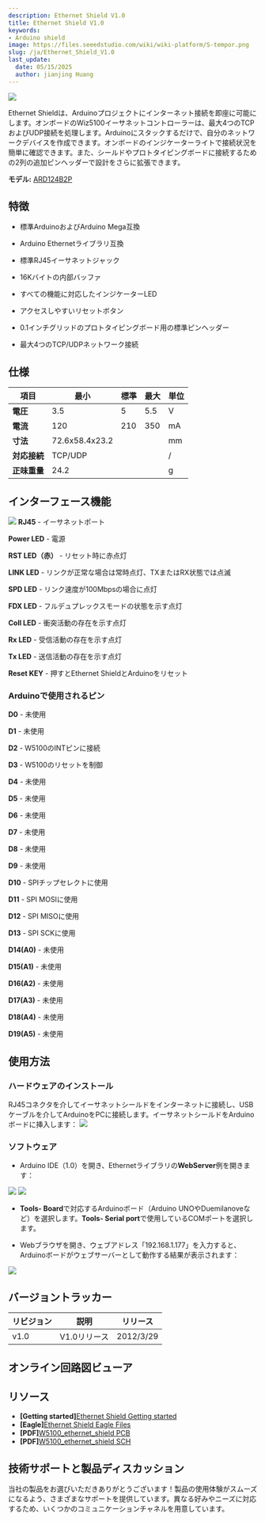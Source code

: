 ```yaml
---
description: Ethernet Shield V1.0
title: Ethernet Shield V1.0
keywords:
- Arduino shield
image: https://files.seeedstudio.com/wiki/wiki-platform/S-tempor.png
slug: /ja/Ethernet_Shield_V1.0
last_update:
  date: 05/15/2025
  author: jianjing Huang
---
```



<!-- ---
name: Ethernet Shield V1.0
category: Discontinued
bzurl:
oldwikiname: Ethernet_Shield_V1.0
prodimagename:
bzprodimageurl:
surveyurl: https://www.research.net/r/Ethernet_Shield_V1-0
sku:
tags:

--- -->
![](https://files.seeedstudio.com/wiki/Ethernet_Shield_V1.0/img/Ethernet_Shield_Pic.jpg)

Ethernet Shieldは、Arduinoプロジェクトにインターネット接続を即座に可能にします。オンボードのWiz5100イーサネットコントローラーは、最大4つのTCPおよびUDP接続を処理します。Arduinoにスタックするだけで、自分のネットワークデバイスを作成できます。オンボードのインジケーターライトで接続状況を簡単に確認できます。また、シールドやプロトタイピングボードに接続するための2列の追加ピンヘッダーで設計をさらに拡張できます。

**モデル:** [ARD124B2P](https://www.seeedstudio.com/depot/wiznet-ethernet-shield-w5100-p-518.html?cPath=102)

## 特徴 ##

- 標準ArduinoおよびArduino Mega互換

- Arduino Ethernetライブラリ互換

- 標準RJ45イーサネットジャック

- 16Kバイトの内部バッファ

- すべての機能に対応したインジケーターLED

- アクセスしやすいリセットボタン

- 0.1インチグリッドのプロトタイピングボード用の標準ピンヘッダー

- 最大4つのTCP/UDPネットワーク接続

## 仕様 ##

 |項目| 最小| 標準| 最大| 単位
 |---|---|---|---|---|
 |**電圧**|3.5|5|5.5|V|
 |**電流**| 120| 210| 350| mA|
|**寸法**| 72.6x58.4x23.2||| mm|
 |**対応接続**| TCP/UDP||| /|
 |**正味重量**|24.2|||g|

## インターフェース機能 ##

![](https://files.seeedstudio.com/wiki/Ethernet_Shield_V1.0/img/Ethernet-hard1.png)
**RJ45** - イーサネットポート

**Power LED** - 電源

**RST LED（赤）** - リセット時に赤点灯

**LINK LED** - リンクが正常な場合は常時点灯、TXまたはRX状態では点滅

**SPD LED** - リンク速度が100Mbpsの場合に点灯

**FDX LED** - フルデュプレックスモードの状態を示す点灯

**Coll LED** - 衝突活動の存在を示す点灯

**Rx LED** - 受信活動の存在を示す点灯

**Tx LED** - 送信活動の存在を示す点灯

**Reset KEY** - 押すとEthernet ShieldとArduinoをリセット

### Arduinoで使用されるピン ###

**D0** - 未使用

**D1** - 未使用

**D2** - W5100のINTピンに接続

**D3** - W5100のリセットを制御

**D4** - 未使用

**D5** - 未使用

**D6** - 未使用

**D7** - 未使用

**D8** - 未使用

**D9** - 未使用

**D10** - SPIチップセレクトに使用

**D11** - SPI MOSIに使用

**D12** - SPI MISOに使用

**D13** - SPI SCKに使用

**D14(A0)** - 未使用

**D15(A1)** - 未使用

**D16(A2)** - 未使用

**D17(A3)** - 未使用

**D18(A4)** - 未使用

**D19(A5)** - 未使用

## 使用方法 ##

### ハードウェアのインストール ###

RJ45コネクタを介してイーサネットシールドをインターネットに接続し、USBケーブルを介してArduinoをPCに接続します。イーサネットシールドをArduinoボードに挿入します：
![](https://files.seeedstudio.com/wiki/Ethernet_Shield_V1.0/img/Ethernet_shield_hard.jpg)

### ソフトウェア ###

- Arduino IDE（1.0）を開き、Ethernetライブラリの**WebServer**例を開きます：

![](https://files.seeedstudio.com/wiki/Ethernet_Shield_V1.0/img/Ethernet_shield1.jpg) ![](https://files.seeedstudio.com/wiki/Ethernet_Shield_V1.0/img/Ethernet_shield3.jpg)

- **Tools- Board**で対応するArduinoボード（Arduino UNOやDuemilanoveなど）を選択します。**Tools- Serial port**で使用しているCOMポートを選択します。

- Webブラウザを開き、ウェブアドレス「192.168.1.177」を入力すると、Arduinoボードがウェブサーバーとして動作する結果が表示されます：

![](https://files.seeedstudio.com/wiki/Ethernet_Shield_V1.0/img/Ethernet_shield2.jpg)

## バージョントラッカー ##

|リビジョン| 説明|リリース|
|---|---|---|
|v1.0|V1.0リリース|2012/3/29|

## オンライン回路図ビューア

<div className="altium-ecad-viewer" data-project-src="https://files.seeedstudio.com/wiki/Ethernet_Shield_V1.0/res/Ethernet_Shield.zip" style={{borderRadius: '0px 0px 4px 4px', height: 500, borderStyle: 'solid', borderWidth: 1, borderColor: 'rgb(241, 241, 241)', overflow: 'hidden', maxWidth: 1280, maxHeight: 700, boxSizing: 'border-box'}}>
</div>

## リソース ##

- **[Getting started]**[Ethernet Shield Getting started](https://arduino.cc/en/Guide/ArduinoEthernetShield)
- **[Eagle]**[Ethernet Shield Eagle Files](https://files.seeedstudio.com/wiki/Ethernet_Shield_V1.0/res/Ethernet_Shield.zip)
- **[PDF]**[W5100_ethernet_shield PCB](https://files.seeedstudio.com/wiki/Ethernet_Shield_V1.0/res/W5100_ethernet_shield.pdf)
- **[PDF]**[W5100_ethernet_shield SCH](https://files.seeedstudio.com/wiki/Ethernet_Shield_V1.0/res/W5100_ethernet_shield%20SCH.pdf)

## 技術サポートと製品ディスカッション

当社の製品をお選びいただきありがとうございます！製品の使用体験がスムーズになるよう、さまざまなサポートを提供しています。異なる好みやニーズに対応するため、いくつかのコミュニケーションチャネルを用意しています。

<div class="button_tech_support_container">
<a href="https://forum.seeedstudio.com/" class="button_forum"></a> 
<a href="https://www.seeedstudio.com/contacts" class="button_email"></a>
</div>

<div class="button_tech_support_container">
<a href="https://discord.gg/eWkprNDMU7" class="button_discord"></a> 
<a href="https://github.com/Seeed-Studio/wiki-documents/discussions/69" class="button_discussion"></a>
</div>